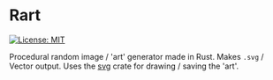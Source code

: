 # Rart
[![License: MIT](https://img.shields.io/badge/License-MIT-blue.svg)](https://choosealicense.com/licenses/mit/l)

Procedural random image / 'art' generator made in Rust. Makes `.svg` / Vector output. Uses the [svg](https://crates.io/crates/svg) crate for drawing / saving the 'art'.
